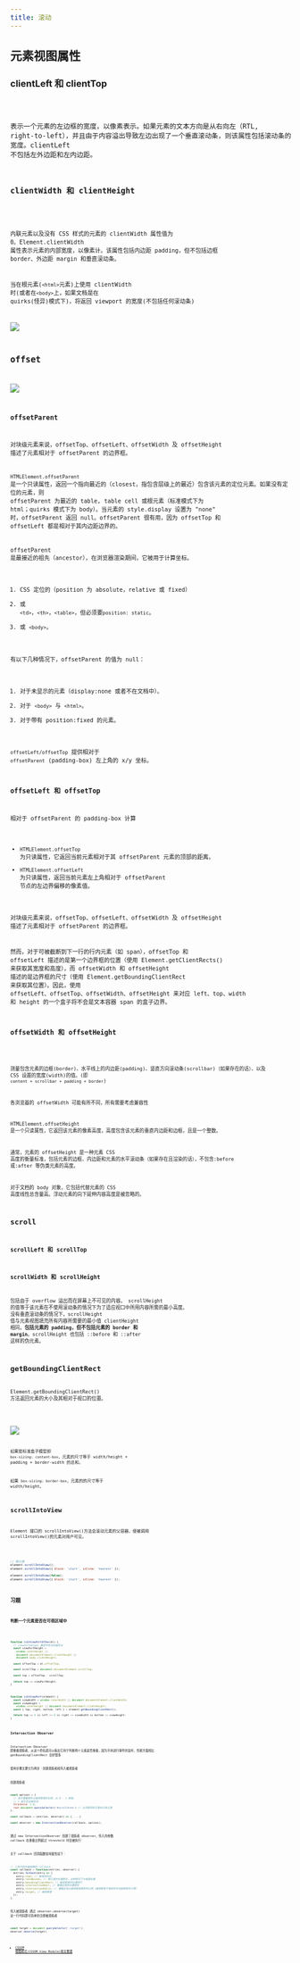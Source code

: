 ```yaml
---
title: 滚动
---
```


## 元素视图属性

### clientLeft 和 clientTop

<code src="./demos/ClientLeftTop.jsx" inline />

表示一个元素的左边框的宽度，以像素表示。如果元素的文本方向是从右向左（RTL, right-to-left），并且由于内容溢出导致左边出现了一个垂直滚动条，则该属性包括滚动条的宽度。clientLeft 不包括左外边距和左内边距。

### clientWidth 和 clientHeight

<code src="./demos/ClientWidthHeight.jsx" inline />

内联元素以及没有 CSS 样式的元素的 clientWidth 属性值为 0。Element.clientWidth 属性表示元素的内部宽度，以像素计。该属性包括内边距 padding，但不包括边框 border、外边距 margin 和垂直滚动条。

当在根元素(`<html>`元素)上使用 clientWidth 时(或者在`<body>`上，如果文档是在 quirks(怪异)模式下)，将返回 viewport 的宽度(不包括任何滚动条)

![](https://cy-picgo.oss-cn-hangzhou.aliyuncs.com/dimensions-client.png)

## offset

![](https://cy-picgo.oss-cn-hangzhou.aliyuncs.com/dimensions-offset.png)

### offsetParent

对块级元素来说，offsetTop、offsetLeft、offsetWidth 及 offsetHeight 描述了元素相对于 offsetParent 的边界框。

`HTMLElement.offsetParent` 是一个只读属性，返回一个指向最近的（closest，指包含层级上的最近）包含该元素的定位元素。如果没有定位的元素，则 offsetParent 为最近的 table, table cell 或根元素（标准模式下为 html；quirks 模式下为 body）。当元素的 style.display 设置为 "none" 时，offsetParent 返回 null。offsetParent 很有用，因为 offsetTop 和 offsetLeft 都是相对于其内边距边界的。

offsetParent 是最接近的祖先（ancestor），在浏览器渲染期间，它被用于计算坐标。

1. CSS 定位的（position 为 absolute，relative 或 fixed）
2. 或 `<td>`，`<th>`，`<table>`，但必须要`position: static`。
3. 或 `<body>`。

有以下几种情况下，offsetParent 的值为 null：

1. 对于未显示的元素（display:none 或者不在文档中）。
2. 对于 `<body>` 与 `<html>`。
3. 对于带有 position:fixed 的元素。

`offsetLeft/offsetTop` 提供相对于 `offsetParent` (padding-box) 左上角的 x/y 坐标。

### offsetLeft 和 offsetTop

<Alert>
相对于 offsetParent 的 padding-box 计算
</Alert>

- `HTMLElement.offsetTop` 为只读属性，它返回当前元素相对于其 offsetParent 元素的顶部的距离。
- `HTMLElement.offsetLeft` 为只读属性，返回当前元素左上角相对于 offsetParent 节点的左边界偏移的像素值。

对块级元素来说，offsetTop、offsetLeft、offsetWidth 及 offsetHeight 描述了元素相对于 offsetParent 的边界框。

然而，对于可被截断到下一行的行内元素（如 span），offsetTop 和 offsetLeft 描述的是第一个边界框的位置（使用 Element.getClientRects() 来获取其宽度和高度），而 offsetWidth 和 offsetHeight 描述的是边界框的尺寸（使用 Element.getBoundingClientRect 来获取其位置）。因此，使用 offsetLeft、offsetTop、offsetWidth、offsetHeight 来对应 left、top、width 和 height 的一个盒子将不会是文本容器 span 的盒子边界。

### offsetWidth 和 offsetHeight

<code src="./demos/OffsetWidthHeight.jsx" inline />

测量包含元素的边框(border)、水平线上的内边距(padding)、竖直方向滚动条(scrollbar)（如果存在的话）、以及 CSS 设置的宽度(width)的值。(即 `content + scrollbar + padding + border`)

各浏览器的 offsetWidth 可能有所不同，所有需要考虑兼容性

HTMLElement.offsetHeight 是一个只读属性，它返回该元素的像素高度，高度包含该元素的垂直内边距和边框，且是一个整数。

通常，元素的 offsetHeight 是一种元素 CSS 高度的衡量标准，包括元素的边框、内边距和元素的水平滚动条（如果存在且渲染的话），不包含:before 或:after 等伪类元素的高度。

对于文档的 body 对象，它包括代替元素的 CSS 高度线性总含量高。浮动元素的向下延伸内容高度是被忽略的。

## scroll

### scrollLeft 和 scrollTop

### scrollWidth 和 scrollHeight

包括由于 overflow 溢出而在屏幕上不可见的内容。
scrollHeight 的值等于该元素在不使用滚动条的情况下为了适应视口中所用内容所需的最小高度。 没有垂直滚动条的情况下，scrollHeight 值与元素视图填充所有内容所需要的最小值 clientHeight 相同。**包括元素的 padding，但不包括元素的 border 和 margin**。scrollHeight 也包括 ::before 和 ::after 这样的伪元素。

## getBoundingClientRect

Element.getBoundingClientRect() 方法返回元素的大小及其相对于视口的位置。

<code src="./demos/Rect.jsx" inline />

![](https://cy-picgo.oss-cn-hangzhou.aliyuncs.com/rect.png)

如果是标准盒子模型即 `box-sizing: content-box`，元素的尺寸等于 width/height + padding + border-width 的总和。

如果 `box-sizing: border-box`，元素的的尺寸等于 width/height。

## scrollIntoView

Element 接口的 scrollIntoView()方法会滚动元素的父容器，使被调用 scrollIntoView()的元素对用户可见。

<code src="./demos/ScrollIntoView.jsx" inline />

```js
// 默认值
element.scrollIntoView();
element.scrollIntoView({ block: 'start', inline: 'nearest' });

element.scrollIntoView(false);
element.scrollIntoView({ block: 'start', inline: 'nearest' });
```

## 习题

### 判断一个元素是否在可视区域中

<code src="./demos/ViewPort.jsx" inline />

```js
function isInViewPortOfOne(el) {
  // viewPortHeight 兼容所有浏览器写法
  const viewPortHeight =
    window.innerHeight ||
    document.documentElement.clientHeight ||
    document.body.clientHeight;

  const offsetTop = el.offsetTop;

  const scrollTop = document.documentElement.scrollTop;

  const top = offsetTop - scrollTop;

  return top <= viewPortHeight;
}
```

```js
function isInViewPort(element) {
  const viewWidth = window.innerWidth || document.documentElement.clientWidth;
  const viewHeight =
    window.innerHeight || document.documentElement.clientHeight;
  const { top, right, bottom, left } = element.getBoundingClientRect();

  return top >= 0 && left >= 0 && right <= viewWidth && bottom <= viewHeight;
}
```

### Intersection Observer

Intersection Observer 即重叠观察者，从这个命名就可以看出它用于判断两个元素是否重叠，因为不用进行事件的监听，性能方面相比 getBoundingClientRect 会好很多

使用步骤主要分为两步：创建观察者和传入被观察者

创建观察者

```js
const options = {
  // 表示重叠面积占被观察者的比例，从 0 - 1 取值，
  // 1 表示完全被包含
  threshold: 1.0,
  root:document.querySelector('#scrollArea') // 必须是目标元素的父级元素
};

const callback = (entries, observer) => { ....}

const observer = new IntersectionObserver(callback, options);
```

通过 new IntersectionObserver 创建了观察者 observer，传入的参数 callback 在重叠比例超过 threshold 时会被执行`

关于 callback 回调函数常用属性如下：

```js
// 上段代码中被省略的 callback
const callback = function(entries, observer) {
  entries.forEach(entry => {
    entry.time; // 触发的时间
    entry.rootBounds; // 根元素的位置矩形，这种情况下为视窗位置
    entry.boundingClientRect; // 被观察者的位置举行
    entry.intersectionRect; // 重叠区域的位置矩形
    entry.intersectionRatio; // 重叠区域占被观察者面积的比例（被观察者不是矩形时也按照矩形计算）
    entry.target; // 被观察者
  });
};
```

传入被观察者
通过 observer.observe(target) 这一行代码即可简单的注册被观察者

```js
const target = document.querySelector('.target');
observer.observe(target);
```

- [CSSOM 视图模式(CSSOM View Module)相关整理](https://www.zhangxinxu.com/wordpress/2011/09/cssom%e8%a7%86%e5%9b%be%e6%a8%a1%e5%bc%8fcssom-view-module%e7%9b%b8%e5%85%b3%e6%95%b4%e7%90%86%e4%b8%8e%e4%bb%8b%e7%bb%8d/)
